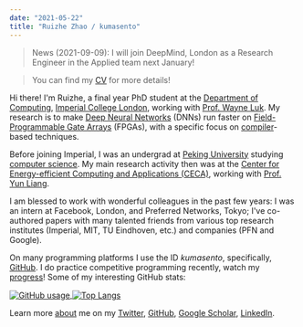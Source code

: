 ```yaml
---
date: "2021-05-22"
title: "Ruizhe Zhao / kumasento"
---
```


> News (2021-09-09): I will join DeepMind, London as a Research Engineer in the Applied team next January!

> You can find my [CV](/cv/CV-Ruizhe.pdf) for more details!


Hi there! I'm Ruizhe, a final year PhD student at the [Department of Computing](https://www.imperial.ac.uk/computing/), [Imperial College London](https://imperial.ac.uk), working with [Prof. Wayne Luk](https://www.doc.ic.ac.uk/~wl/). My research is to make [Deep Neural Networks](https://en.wikipedia.org/wiki/Deep_learning) (DNNs) run faster on [Field-Programmable Gate Arrays](https://en.wikipedia.org/wiki/Field-programmable_gate_array) (FPGAs), with a specific focus on [compiler](https://en.wikipedia.org/wiki/Compiler)-based techniques.

Before joining Imperial, I was an undergrad at [Peking University](https://pku.edu.cn) studying [computer science](https://eecs.pku.edu.cn). My main research activity then was at the [Center for Energy-efficient Computing and Applications (CECA)](http://ceca.pku.edu.cn/), working with [Prof. Yun Liang](https://ericlyun.github.io/). 

I am blessed to work with wonderful colleagues in the past few years: I was an intern at Facebook, London, and Preferred Networks, Tokyo; I've co-authored papers with many talented friends from various top research institutes (Imperial, MIT, TU Eindhoven, etc.) and companies (PFN and Google).

On many programming platforms I use the ID _kumasento_, specifically, [GitHub](https://github.com/kumasento). I do practice competitive programming recently, watch my [progress](https://clist.by/coder/kumasento/)! Some of my interesting GitHub stats:

<a href="https://github.com/kumasento">
  <img align="center" src="https://github-readme-stats.vercel.app/api?username=kumasento&count_private=true&show_icons=true&theme=dark" alt="GitHub usage"/>
</a>
<a href="https://github.com/kumasento">
  <img align="center" src="https://github-readme-stats.vercel.app/api/top-langs/?username=kumasento&count_private=true&show_icons=true&theme=dark&layout=compact&hide=postscript" alt="Top Langs" />
</a>



Learn more [about](/about) me on my [Twitter](https://twitter.com/zehziur), [GitHub](https://github.com/kumasento), [Google Scholar](https://scholar.google.co.uk/citations?user=RX1JK2IAAAAJ&hl=en), [LinkedIn](https://www.linkedin.com/in/ruizhe-zhao-90179983/).

